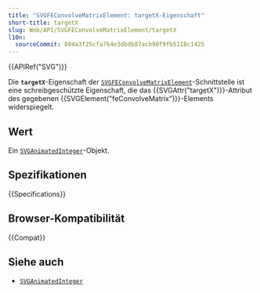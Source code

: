 ```yaml
---
title: "SVGFEConvolveMatrixElement: targetX-Eigenschaft"
short-title: targetX
slug: Web/API/SVGFEConvolveMatrixElement/targetX
l10n:
  sourceCommit: 804a3f25cfa764e3dbdb87acb90f9fb5118c1425
---
```


{{APIRef("SVG")}}

Die **`targetX`**-Eigenschaft der [`SVGFEConvolveMatrixElement`](/de/docs/Web/API/SVGFEConvolveMatrixElement)-Schnittstelle ist eine schreibgeschützte Eigenschaft, die das {{SVGAttr("targetX")}}-Attribut des gegebenen {{SVGElement("feConvolveMatrix")}}-Elements widerspiegelt.

## Wert

Ein [`SVGAnimatedInteger`](/de/docs/Web/API/SVGAnimatedInteger)-Objekt.

## Spezifikationen

{{Specifications}}

## Browser-Kompatibilität

{{Compat}}

## Siehe auch

- [`SVGAnimatedInteger`](/de/docs/Web/API/SVGAnimatedInteger)
